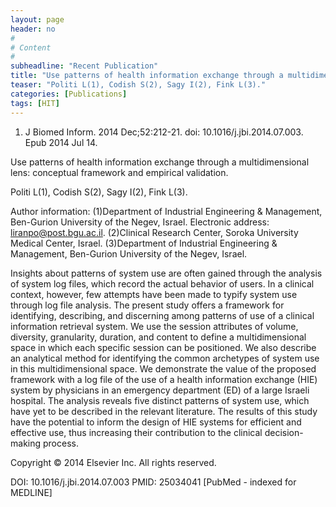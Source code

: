 ```yaml
---
layout: page
header: no
#
# Content
#
subheadline: "Recent Publication"
title: "Use patterns of health information exchange through a multidimensional lens: conceptual framework and empirical validation."
teaser: "Politi L(1), Codish S(2), Sagy I(2), Fink L(3)."
categories: [Publications]
tags: [HIT]
---
```

1. J Biomed Inform. 2014 Dec;52:212-21. doi: 10.1016/j.jbi.2014.07.003. Epub 2014
Jul 14.

Use patterns of health information exchange through a multidimensional lens:
conceptual framework and empirical validation.

Politi L(1), Codish S(2), Sagy I(2), Fink L(3).

Author information: 
(1)Department of Industrial Engineering & Management, Ben-Gurion University of
the Negev, Israel. Electronic address: liranpo@post.bgu.ac.il. (2)Clinical
Research Center, Soroka University Medical Center, Israel. (3)Department of
Industrial Engineering & Management, Ben-Gurion University of the Negev, Israel.

Insights about patterns of system use are often gained through the analysis of
system log files, which record the actual behavior of users. In a clinical
context, however, few attempts have been made to typify system use through log
file analysis. The present study offers a framework for identifying, describing, 
and discerning among patterns of use of a clinical information retrieval system. 
We use the session attributes of volume, diversity, granularity, duration, and
content to define a multidimensional space in which each specific session can be 
positioned. We also describe an analytical method for identifying the common
archetypes of system use in this multidimensional space. We demonstrate the value
of the proposed framework with a log file of the use of a health information
exchange (HIE) system by physicians in an emergency department (ED) of a large
Israeli hospital. The analysis reveals five distinct patterns of system use,
which have yet to be described in the relevant literature. The results of this
study have the potential to inform the design of HIE systems for efficient and
effective use, thus increasing their contribution to the clinical decision-making
process.

Copyright © 2014 Elsevier Inc. All rights reserved.

DOI: 10.1016/j.jbi.2014.07.003 
PMID: 25034041  [PubMed - indexed for MEDLINE]
